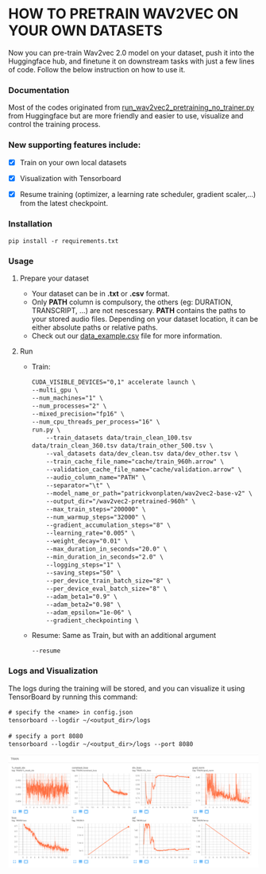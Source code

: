 # HOW TO PRETRAIN WAV2VEC ON YOUR OWN DATASETS
Now you can pre-train Wav2vec 2.0 model on your dataset, push it into the Huggingface hub, and finetune it on downstream tasks with just a few lines of code. Follow the below instruction on how to use it.
<a name = "documentation" ></a>
### Documentation
Most of the codes originated from [run_wav2vec2_pretraining_no_trainer.py](https://github.com/huggingface/transformers/blob/main/examples/pytorch/speech-pretraining/run_wav2vec2_pretraining_no_trainer.py) from Huggingface but are more friendly and easier to use, visualize and control the training process. </br>
### New supporting features include:
- [x] Train on your own local datasets
- [x] Visualization with Tensorboard 
- [x] Resume training (optimizer, a learning rate scheduler, gradient scaler,...) from the latest checkpoint.


<a name = "installation" ></a>
### Installation
```
pip install -r requirements.txt
```

<a name = "usage" ></a>
### Usage
1. Prepare your dataset
    - Your dataset can be in <b>.txt</b> or <b>.csv</b> format.
    - Only <b>PATH</b> column is compulsory, the others (eg: DURATION, TRANSCRIPT, ...) are not nescessary. <b>PATH</b> contains the paths to your stored audio files. Depending on your dataset location, it can be either absolute paths or relative paths.
    - Check out our [data_example.csv](examples/data_example.csv) file for more information.

3. Run
    - Train:
        ```
        CUDA_VISIBLE_DEVICES="0,1" accelerate launch \
        --multi_gpu \
        --num_machines="1" \
        --num_processes="2" \
        --mixed_precision="fp16" \
        --num_cpu_threads_per_process="16" \
        run.py \
            --train_datasets data/train_clean_100.tsv data/train_clean_360.tsv data/train_other_500.tsv \
            --val_datasets data/dev_clean.tsv data/dev_other.tsv \
            --train_cache_file_name="cache/train_960h.arrow" \
            --validation_cache_file_name="cache/validation.arrow" \
            --audio_column_name="PATH" \
            --separator="\t" \
            --model_name_or_path="patrickvonplaten/wav2vec2-base-v2" \
            --output_dir="/wav2vec2-pretrained-960h" \
            --max_train_steps="200000" \
            --num_warmup_steps="32000" \
            --gradient_accumulation_steps="8" \
            --learning_rate="0.005" \
            --weight_decay="0.01" \
            --max_duration_in_seconds="20.0" \
            --min_duration_in_seconds="2.0" \
            --logging_steps="1" \
            --saving_steps="50" \
            --per_device_train_batch_size="8" \
            --per_device_eval_batch_size="8" \
            --adam_beta1="0.9" \
            --adam_beta2="0.98" \
            --adam_epsilon="1e-06" \
            --gradient_checkpointing \
        ```
    - Resume: Same as Train, but with an additional argument
        ```
        --resume
        ```

<a name = "logs" ></a>
### Logs and Visualization
The logs during the training will be stored, and you can visualize it using TensorBoard by running this command:
```
# specify the <name> in config.json
tensorboard --logdir ~/<output_dir>/logs

# specify a port 8080
tensorboard --logdir ~/<output_dir>/logs --port 8080
```
![tensorboard](examples/TensorBoard.png)